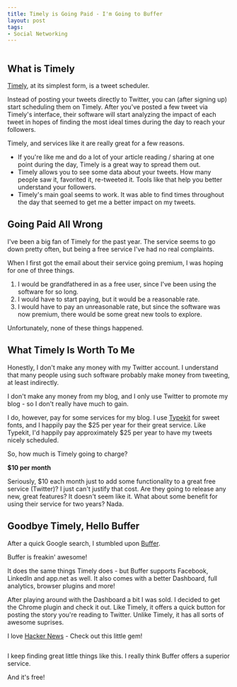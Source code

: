 ```yaml
---
title: Timely is Going Paid - I'm Going to Buffer
layout: post
tags: 
- Social Networking
---
```

<div class="img-wrap"><img class="alignnone size-full wp-image-2560" title="timely" src="{{ site.url }}/images/timely.png" alt="" /></div>

## What is Timely

<a href="http://www.timely.is">Timely</a>, at its simplest form, is a tweet scheduler.

Instead of posting your tweets directly to Twitter, you can (after signing up) start scheduling them on Timely. After you've posted a few tweet via Timely's interface, their software will start analyzing the impact of each tweet in hopes of finding the most ideal times during the day to reach your followers.

Timely, and services like it are really great for a few reasons.

+ If you're like me and do a lot of your article reading / sharing at one point during the day, Timely is a great way to spread them out.
+ Timely allows you to see some data about your tweets. How many people saw it, favorited it, re-tweeted it. Tools like that help you better understand your followers.
+ Timely's main goal seems to work. It was able to find times throughout the day that seemed to get me a better impact on my tweets.

## Going Paid All Wrong

I've been a big fan of Timely for the past year. The service seems to go down pretty often, but being a free service I've had no real complaints.

When I first got the email about their service going premium, I was hoping for one of three things.

1. I would be grandfathered in as a free user, since I've been using the software for so long.
2. I would have to start paying, but it would be a reasonable rate.
3. I would have to pay an unreasonable rate, but since the software was now premium, there would be some great new tools to explore.

Unfortunately, none of these things happened.

## What Timely Is Worth To Me

Honestly, I don't make any money with my Twitter account. I understand that many people using such software probably make money from tweeting, at least indirectly.

I don't make any money from my blog, and I only use Twitter to promote my blog - so I don't really have much to gain.

I do, however, pay for some services for my blog. I use <a href="https://typekit.com/">Typekit</a> for sweet fonts, and I happily pay the $25 per year for their great service. Like Typekit, I'd happily pay approximately $25 per year to have my tweets nicely scheduled.

So, how much is Timely going to charge?

**$10 per month**

Seriously, $10 each month just to add some functionality to a great free service (Twitter)? I just can't justify that cost. Are they going to release any new, great features? It doesn't seem like it. What about some benefit for using their service for two years? Nada.

## Goodbye Timely, Hello Buffer

After a quick Google search, I stumbled upon <a href="http://bufferapp.com/">Buffer</a>.

Buffer is freakin' awesome!

It does the same things Timely does - but Buffer supports Facebook, LinkedIn and app.net as well. It also comes with a better Dashboard, full analytics, browser plugins and more!

After playing around with the Dashboard a bit I was sold. I decided to get the Chrome plugin and check it out. Like Timely, it offers a quick button for posting the story you're reading to Twitter. Unlike Timely, it has all sorts of awesome suprises.

I love <a href="http://news.ycombinator.com/">Hacker News</a> - Check out this little gem!

<div class="img-wrap"><img class="alignnone size-full wp-image-2565" title="hacker_news" src="http://www.insitedesignlab.com/wp-content/uploads/2012/10/hacker_news.png" alt="" /></div>

I keep finding great little things like this. I really think Buffer offers a superior service.

And it's free!